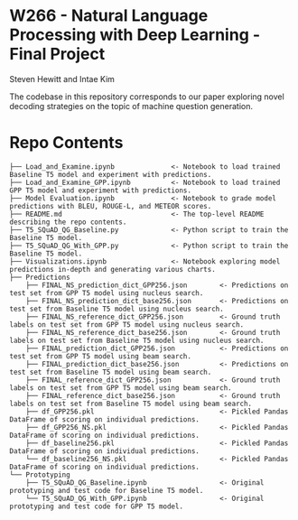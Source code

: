 # W266 - Natural Language Processing with Deep Learning - Final Project
Steven Hewitt and Intae Kim

The codebase in this repository corresponds to our paper exploring novel decoding strategies on the topic of machine question generation.

# Repo Contents
    ├── Load_and_Examine.ipynb              <- Notebook to load trained Baseline T5 model and experiment with predictions.
    ├── Load_and_Examine_GPP.ipynb          <- Notebook to load trained GPP T5 model and experiment with predictions.
    ├── Model Evaluation.ipynb              <- Notebook to grade model predictions with BLEU, ROUGE-L, and METEOR scores.
    ├── README.md                           <- The top-level README describing the repo contents.
    ├── T5_SQuAD_QG_Baseline.py             <- Python script to train the Baseline T5 model.
    ├── T5_SQuAD_QG_With_GPP.py             <- Python script to train the Baseline T5 model.
    ├── Visualizations.ipynb                <- Notebook exploring model predictions in-depth and generating various charts.
    ├── Predictions
        ├── FINAL_NS_prediction_dict_GPP256.json        <- Predictions on test set from GPP T5 model using nucleus search.
        ├── FINAL_NS_prediction_dict_base256.json       <- Predictions on test set from Baseline T5 model using nucleus search.
        ├── FINAL_NS_reference_dict_GPP256.json         <- Ground truth labels on test set from GPP T5 model using nucleus search.
        ├── FINAL_NS_reference_dict_base256.json        <- Ground truth labels on test set from Baseline T5 model using nucleus search.
        ├── FINAL_prediction_dict_GPP256.json           <- Predictions on test set from GPP T5 model using beam search.
        ├── FINAL_prediction_dict_base256.json          <- Predictions on test set from Baseline T5 model using beam search.
        ├── FINAL_reference_dict_GPP256.json            <- Ground truth labels on test set from GPP T5 model using beam search.
        ├── FINAL_reference_dict_base256.json           <- Ground truth labels on test set from Baseline T5 model using beam search.
        ├── df_GPP256.pkl                               <- Pickled Pandas DataFrame of scoring on individual predictions.
        ├── df_GPP256_NS.pkl                            <- Pickled Pandas DataFrame of scoring on individual predictions.
        ├── df_baseline256.pkl                          <- Pickled Pandas DataFrame of scoring on individual predictions.
        └── df_baseline256_NS.pkl                       <- Pickled Pandas DataFrame of scoring on individual predictions.
    └── Prototyping                          
        ├── T5_SQuAD_QG_Baseline.ipynb                  <- Original prototyping and test code for Baseline T5 model.
        └── T5_SQuAD_QG_With_GPP.ipynb                  <- Original prototyping and test code for GPP T5 model.
